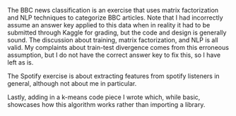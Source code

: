 The BBC news classification is an exercise that uses matrix factorization and NLP techniques to categorize BBC articles. Note that I had incorrectly assume an answer key applied to this data when in reality it had to be submitted through Kaggle for grading, but the code and design is generally sound. The discussion about training, matrix factorization, and NLP is all valid. My complaints about train-test divergence comes from this erroneous assumption, but I do not have the correct answer key to fix this, so I have left as is.

The Spotify exercise is about extracting features from spotify listeners in general, although not about me in particular.

Lastly, adding in a k-means code piece I wrote which, while basic, showcases how this algorithm works rather than importing a library.

